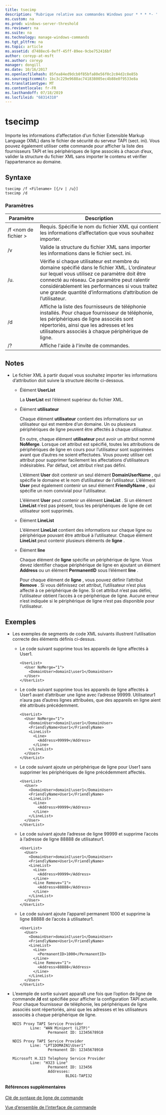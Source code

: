 ```yaml
---
title: tsecimp
description: 'Rubrique relative aux commandes Windows pour * * * *- '
ms.custom: na
ms.prod: windows-server-threshold
ms.reviewer: na
ms.suite: na
ms.technology: manage-windows-commands
ms.tgt_pltfrm: na
ms.topic: article
ms.assetid: d7488ec6-0eff-45ff-89ee-9cbe752416bf
author: coreyp-at-msft
ms.author: coreyp
manager: dongill
ms.date: 10/16/2017
ms.openlocfilehash: 85fea84ed9dcb0f85bfa80e56f0c2c04d2c8e85b
ms.sourcegitcommit: 1bc3c229e9688ac741838005ec4b88e8f9533e8a
ms.translationtype: MT
ms.contentlocale: fr-FR
ms.lasthandoff: 07/18/2019
ms.locfileid: "68314310"
---
```

# <a name="tsecimp"></a>tsecimp



Importe les informations d’affectation d’un fichier Extensible Markup Language (XML) dans le fichier de sécurité du serveur TAPI (sect. ini). Vous pouvez également utiliser cette commande pour afficher la liste des fournisseurs TAPI et les périphériques de ligne associés à chacun d’eux, valider la structure du fichier XML sans importer le contenu et vérifier l’appartenance au domaine.

## <a name="syntax"></a>Syntaxe

```
tsecimp /f <Filename> [{/v | /u}]
tsecimp /d
```

### <a name="parameters"></a>Paramètres

|Paramètre|Description|
|---------|-----------|
|/f \<nom de fichier >|Requis. Spécifie le nom du fichier XML qui contient les informations d’affectation que vous souhaitez importer.|
|/v|Valide la structure du fichier XML sans importer les informations dans le fichier sect. ini.|
|/u.|Vérifie si chaque utilisateur est membre du domaine spécifié dans le fichier XML. L’ordinateur sur lequel vous utilisez ce paramètre doit être connecté au réseau. Ce paramètre peut ralentir considérablement les performances si vous traitez une grande quantité d’informations d’attribution de l’utilisateur.|
|/d|Affiche la liste des fournisseurs de téléphonie installés. Pour chaque fournisseur de téléphonie, les périphériques de ligne associés sont répertoriés, ainsi que les adresses et les utilisateurs associés à chaque périphérique de ligne.|
|/?|Affiche l'aide à l'invite de commandes.|

## <a name="remarks"></a>Notes

-   Le fichier XML à partir duquel vous souhaitez importer les informations d’attribution doit suivre la structure décrite ci-dessous.  
    -   Élément **UserList**

        La **UserList** est l’élément supérieur du fichier XML.
    -   Élément **utilisateur**

        Chaque élément **utilisateur** contient des informations sur un utilisateur qui est membre d’un domaine. Un ou plusieurs périphériques de ligne peuvent être affectés à chaque utilisateur.

        En outre, chaque élément **utilisateur** peut avoir un attribut nommé **NoMerge**. Lorsque cet attribut est spécifié, toutes les attributions de périphériques de ligne en cours pour l’utilisateur sont supprimées avant que d’autres ne soient effectuées. Vous pouvez utiliser cet attribut pour supprimer facilement les affectations d’utilisateurs indésirables. Par défaut, cet attribut n’est pas défini.

        L’élément **User** doit contenir un seul élément **DomainUserName** , qui spécifie le domaine et le nom d’utilisateur de l’utilisateur. L’élément **User** peut également contenir un seul élément **FriendlyName** , qui spécifie un nom convivial pour l’utilisateur.

        L’élément **User** peut contenir un élément **LineList** . Si un élément **LineList** n’est pas présent, tous les périphériques de ligne de cet utilisateur sont supprimés.
    -   Élément **LineList**

        L’élément **LineList** contient des informations sur chaque ligne ou périphérique pouvant être attribué à l’utilisateur. Chaque élément **LineList** peut contenir plusieurs éléments de **ligne** .
    -   Élément **line**

        Chaque élément de **ligne** spécifie un périphérique de ligne. Vous devez identifier chaque périphérique de ligne en ajoutant un élément **Address** ou un élément **PermanentID** sous l’élément **line** .

        Pour chaque élément de **ligne** , vous pouvez définir l’attribut **Remove** . Si vous définissez cet attribut, l’utilisateur n’est plus affecté à ce périphérique de ligne. Si cet attribut n’est pas défini, l’utilisateur obtient l’accès à ce périphérique de ligne. Aucune erreur n’est indiquée si le périphérique de ligne n’est pas disponible pour l’utilisateur.

## <a name="examples"></a>Exemples
- Les exemples de segments de code XML suivants illustrent l’utilisation correcte des éléments définis ci-dessus.  
  - Le code suivant supprime tous les appareils de ligne affectés à User1.  
    ```
    <UserList>
      <User NoMerge="1">
        <DomainUser>domain1\user1</DomainUser>
      </User>
    </UserList>
    ```  
  - Le code suivant supprime tous les appareils de ligne affectés à User1 avant d’attribuer une ligne avec l’adresse 99999. Utilisateur1 n’aura pas d’autres lignes attribuées, que des appareils en ligne aient été attribués précédemment.  
    ```
    <UserList>
      <User NoMerge="1">
        <DomainUser>domain1\user1</DomainUser>
        <FriendlyName>User1</FriendlyName>
        <LineList>
          <Line>
            <Address>99999</Address>
          </Line>
        </LineList>
      </User>
    </UserList>
    ```  
  - Le code suivant ajoute un périphérique de ligne pour User1 sans supprimer les périphériques de ligne précédemment affectés.  
    ```
    <UserList>
      <User>
        <DomainUser>domain1\user1</DomainUser>
        <FriendlyName>User1</FriendlyName>
        <LineList>
          <Line>
            <Address>99999</Address>
          </Line>
        </LineList>
      </User>
    </UserList>
    ```  
  - Le code suivant ajoute l’adresse de ligne 99999 et supprime l’accès à l’adresse de ligne 88888 de utilisateur1.  
    ```
    <UserList>
      <User>
        <DomainUser>domain1\user1</DomainUser>
        <FriendlyName>User1</FriendlyName>
        <LineList>
          <Line>
            <Address>99999</Address>
          </Line>
          <Line Remove="1">
            <Address>88888</Address>
          </Line>
        </LineList>
      </User>
    </UserList>
    ```  
  - Le code suivant ajoute l’appareil permanent 1000 et supprime la ligne 88888 de l’accès à utilisateur1.  
    ```
    <UserList>
      <User>
        <DomainUser>domain1\user1</DomainUser>
        <FriendlyName>User1</FriendlyName>
        <LineList>
          <Line>
            <PermanentID>1000</PermanentID>
          </Line>
          <Line Remove="1">
            <Address>88888</Address>
          </Line>
        </LineList>
      </User>
    </UserList>
    ```

-   L’exemple de sortie suivant apparaît une fois que l’option de ligne de commande **/d** est spécifiée pour afficher la configuration TAPI actuelle. Pour chaque fournisseur de téléphonie, les périphériques de ligne associés sont répertoriés, ainsi que les adresses et les utilisateurs associés à chaque périphérique de ligne.  
    ```
    NDIS Proxy TAPI Service Provider
            Line: "WAN Miniport (L2TP)"
                    Permanent ID: 12345678910

    NDIS Proxy TAPI Service Provider
            Line: "LPT1DOMAIN1\User1"
                    Permanent ID: 12345678910

    Microsoft H.323 Telephony Service Provider
            Line: "H323 Line"
                    Permanent ID: 123456
                    Addresses:
                            BLDG1-TAPI32

    ```

#### <a name="additional-references"></a>Références supplémentaires

[Clé de syntaxe de ligne de commande](command-line-syntax-key.md)

[Vue d’ensemble de l’interface de commande](https://technet.microsoft.com/library/cc737438(v=ws.10).aspx)
